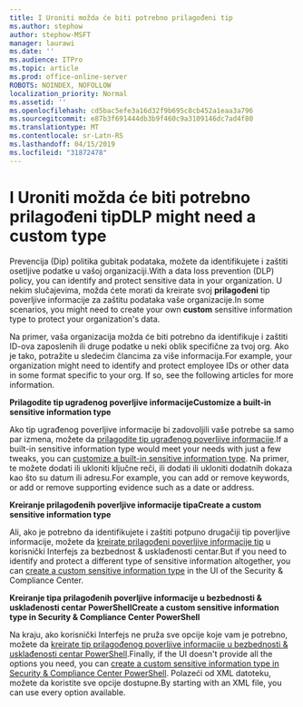 ```yaml
---
title: I Uroniti možda će biti potrebno prilagođeni tip
ms.author: stephow
author: stephow-MSFT
manager: laurawi
ms.date: ''
ms.audience: ITPro
ms.topic: article
ms.prod: office-online-server
ROBOTS: NOINDEX, NOFOLLOW
localization_priority: Normal
ms.assetid: ''
ms.openlocfilehash: cd5bac5efe3a16d32f9b695c8cb452a1eaa3a796
ms.sourcegitcommit: e87b3f691444db3b9f460c9a3109146dc7ad4f80
ms.translationtype: MT
ms.contentlocale: sr-Latn-RS
ms.lasthandoff: 04/15/2019
ms.locfileid: "31872478"
---
```

# <a name="dlp-might-need-a-custom-type"></a><span data-ttu-id="3e087-102">I Uroniti možda će biti potrebno prilagođeni tip</span><span class="sxs-lookup"><span data-stu-id="3e087-102">DLP might need a custom type</span></span>

<span data-ttu-id="3e087-103">Prevencija (Dip) politika gubitak podataka, možete da identifikujete i zaštiti osetljive podatke u vašoj organizaciji.</span><span class="sxs-lookup"><span data-stu-id="3e087-103">With a data loss prevention (DLP) policy, you can identify and protect sensitive data in your organization.</span></span> <span data-ttu-id="3e087-104">U nekim slučajevima, možda ćete morati da kreirate svoj **prilagođeni** tip poverljive informacije za zaštitu podataka vaše organizacije.</span><span class="sxs-lookup"><span data-stu-id="3e087-104">In some scenarios, you might need to create your own **custom** sensitive information type to protect your organization's data.</span></span>

<span data-ttu-id="3e087-105">Na primer, vaša organizacija možda će biti potrebno da identifikuje i zaštiti ID-ova zaposlenih ili druge podatke u neki oblik specifične za tvoj org. Ako je tako, potražite u sledećim člancima za više informacija.</span><span class="sxs-lookup"><span data-stu-id="3e087-105">For example, your organization might need to identify and protect employee IDs or other data in some format specific to your org. If so, see the following articles for more information.</span></span> 
  
 <span data-ttu-id="3e087-106">**Prilagodite tip ugrađenog poverljive informacije**</span><span class="sxs-lookup"><span data-stu-id="3e087-106">**Customize a built-in sensitive information type**</span></span>
  
<span data-ttu-id="3e087-107">Ako tip ugrađenog poverljive informacije bi zadovoljili vaše potrebe sa samo par izmena, možete da [prilagodite tip ugrađenog poverljive informacije](https://docs.microsoft.com/en-us/office365/securitycompliance/customize-a-built-in-sensitive-information-type).</span><span class="sxs-lookup"><span data-stu-id="3e087-107">If a built-in sensitive information type would meet your needs with just a few tweaks, you can [customize a built-in sensitive information type](https://docs.microsoft.com/en-us/office365/securitycompliance/customize-a-built-in-sensitive-information-type).</span></span> <span data-ttu-id="3e087-108">Na primer, te možete dodati ili ukloniti ključne reči, ili dodati ili ukloniti dodatnih dokaza kao što su datum ili adresu.</span><span class="sxs-lookup"><span data-stu-id="3e087-108">For example, you can add or remove keywords, or add or remove supporting evidence such as a date or address.</span></span>
  
 <span data-ttu-id="3e087-109">**Kreiranje prilagođenih poverljive informacije tipa**</span><span class="sxs-lookup"><span data-stu-id="3e087-109">**Create a custom sensitive information type**</span></span>
  
<span data-ttu-id="3e087-110">Ali, ako je potrebno da identifikujete i zaštiti potpuno drugačiji tip poverljive informacije, možete da [kreirate prilagođeni poverljive informacije tip](https://docs.microsoft.com/en-us/office365/securitycompliance/create-a-custom-sensitive-information-type) u korisnički Interfejs za bezbednost & usklađenosti centar.</span><span class="sxs-lookup"><span data-stu-id="3e087-110">But if you need to identify and protect a different type of sensitive information altogether, you can [create a custom sensitive information type](https://docs.microsoft.com/en-us/office365/securitycompliance/create-a-custom-sensitive-information-type) in the UI of the Security & Compliance Center.</span></span> 
  
<span data-ttu-id="3e087-111">**Kreiranje tipa prilagođenih poverljive informacije u bezbednosti & usklađenosti centar PowerShell**</span><span class="sxs-lookup"><span data-stu-id="3e087-111">**Create a custom sensitive information type in Security & Compliance Center PowerShell**</span></span>

<span data-ttu-id="3e087-112">Na kraju, ako korisnički Interfejs ne pruža sve opcije koje vam je potrebno, možete da [kreirate tip prilagođenog poverljive informacije u bezbednosti & usklađenosti centar PowerShell](https://docs.microsoft.com/en-us/office365/securitycompliance/create-a-custom-sensitive-information-type-in-scc-powershell).</span><span class="sxs-lookup"><span data-stu-id="3e087-112">Finally, if the UI doesn't provide all the options you need, you can [create a custom sensitive information type in Security & Compliance Center PowerShell](https://docs.microsoft.com/en-us/office365/securitycompliance/create-a-custom-sensitive-information-type-in-scc-powershell).</span></span> <span data-ttu-id="3e087-113">Polazeći od XML datoteku, možete da koristite sve opcije dostupne.</span><span class="sxs-lookup"><span data-stu-id="3e087-113">By starting with an XML file, you can use every option available.</span></span>

    
